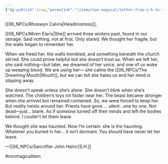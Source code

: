 ```yaml
---
{"dg-publish":true,"permalink":"/items/non-magical/letter-from-s-h-to-the-whispering-asylum/"}
---
```


[[06_NPCs/Rhoswyn Calvra\|Headmistress]],

[[06_NPCs/Miren Elaris\|She]] arrived three winters past, found in our storage. Said nothing, not at first. Only stared. We thought her fragile, but the walls began to remember her.

When we freed her, the walls trembled, and something beneath the church stirred. She could prove helpful but she doesn’t trust us.
When we left her, she said nothing—but later, we dreamed of her voice, and one of us woke up weeping blood.
We are using her— she calms the [[06_NPCs/The Dreaming Mouth\|Mouth]], but we can tell she hates us and her mind is slipping away.

She doesn’t speak unless she’s alone. She doesn’t blink when she’s watched. The children’s toys rot faster near her. The beast became stronger when she arrived but remained contained. So, we were forced to keep her. But reality twists around her. Priests have gone … silent…one by one. Not dead—just… blank. As if someone turned off their minds and left the bodies behind. I couldn’t let them leave.

We thought she was haunted. Now I’m certain: she is the haunting. Whatever you buried in her… it isn’t dormant. You should have never let her leave.

—[[06_NPCs/Sanctifier John Halric\|S.H.]]

#nonmagicalitem